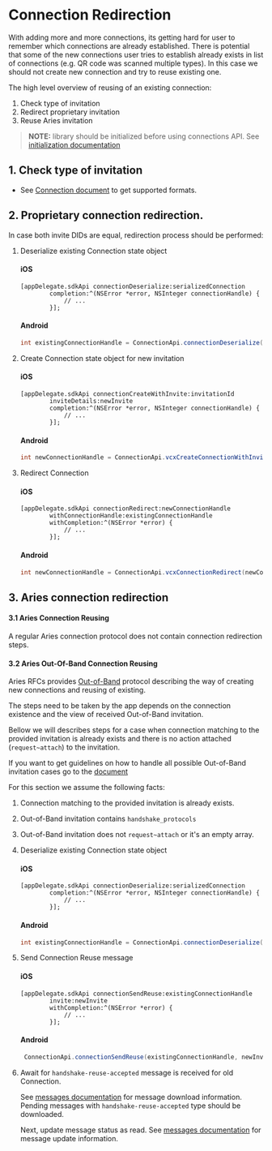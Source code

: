 # Connection Redirection

With adding more and more connections, its getting hard for user to remember which connections are already established. There is potential that some of the new connections user tries to establish already exists in list of connections (e.g. QR code was scanned multiple types). In this case we should not create new connection and try to reuse existing one.

The high level overview of reusing of an existing connection:

1. Check type of invitation
1. Redirect proprietary invitation
1. Reuse Aries invitation

> **NOTE:** library should be initialized before using connections API. See [initialization documentation](2.Initialization.md)

## 1. Check type of invitation

* See [Connection document](3.Connections.md#example-of-a-connection-invitation) to get supported formats.

## 2. Proprietary connection redirection.

In case both invite DIDs are equal, redirection process should  be performed:

1. Deserialize existing Connection state object

    #### iOS
    ```objC
    [appDelegate.sdkApi connectionDeserialize:serializedConnection
            completion:^(NSError *error, NSInteger connectionHandle) {
                // ...
            }];
    ```
    
    #### Android
    ```java
    int existingConnectionHandle = ConnectionApi.connectionDeserialize(serializedConnection).get();
    ```

2. Create Connection state object for new invitation

    #### iOS
    ```objC
    [appDelegate.sdkApi connectionCreateWithInvite:invitationId
            inviteDetails:newInvite
            completion:^(NSError *error, NSInteger connectionHandle) {
                // ...
            }];
    ```
    
    #### Android
    ```java
    int newConnectionHandle = ConnectionApi.vcxCreateConnectionWithInvite(invitationId, newInvite).get();
    ```

3. Redirect Connection

    #### iOS
    <!--TODO check new and existing connection param order-->
    ```objC
    [appDelegate.sdkApi connectionRedirect:newConnectionHandle
            withConnectionHandle:existingConnectionHandle
            withCompletion:^(NSError *error) {
                // ...
            }];
    ```
    
    #### Android
    ```java
    int newConnectionHandle = ConnectionApi.vcxConnectionRedirect(newConnectionHandle, existingConnectionHandle).get();
    ```

## 3. Aries connection redirection

#### 3.1 Aries Connection Reusing 

A regular Aries connection protocol does not contain connection redirection steps.

#### 3.2 Aries Out-Of-Band Connection Reusing 

Aries RFCs provides [Out-of-Band](https://github.com/hyperledger/aries-rfcs/tree/master/features/0434-outofband) protocol describing the way of creating new connections and reusing of existing.

The steps need to be taken by the app depends on the connection existence and the view of received Out-of-Band invitation.

Bellow we will describes steps for a case when connection matching to the provided invitation is already exists and there is no action attached (`request~attach`) to the invitation.

If you want to get guidelines on how to handle all possible Out-of-Band invitation cases go to the [document](./Out-of-Band.md)


For this section we assume the following facts:
1. Connection matching to the provided invitation is already exists.
1. Out-of-Band invitation contains `handshake_protocols`
1. Out-of-Band invitation does not `request~attach` or it's an empty array.

1. Deserialize existing Connection state object

    #### iOS
    ```objC
    [appDelegate.sdkApi connectionDeserialize:serializedConnection
            completion:^(NSError *error, NSInteger connectionHandle) {
                // ...
            }];
    ```
    
    #### Android
    ```java
    int existingConnectionHandle = ConnectionApi.connectionDeserialize(serializedConnection).get();
    ```

1. Send Connection Reuse message

    #### iOS
    ```objC
    [appDelegate.sdkApi connectionSendReuse:existingConnectionHandle
            invite:newInvite
            withCompletion:^(NSError *error) {
                // ...
            }];
    ```
    
    #### Android
    ```java
     ConnectionApi.connectionSendReuse(existingConnectionHandle, newInvite).get();
    ```
    
1. Await for `handshake-reuse-accepted` message is received for old Connection. 

   See [messages documentation](8.Messages.md) for message download information.
   Pending messages with `handshake-reuse-accepted` type should be downloaded.
   
   Next, update message status as read. See [messages documentation](8.Messages.md) for message update information.
